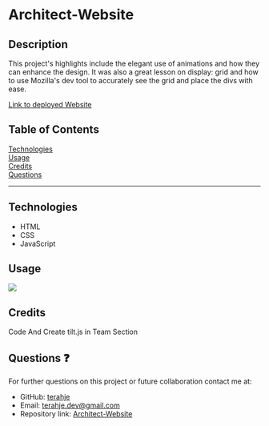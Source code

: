 # Architect-Website

## Description

This project's highlights include the elegant use of animations and how they can enhance the design. It was also a great lesson on display: grid and how to use Mozilla's dev tool to accurately see the grid and place the divs with ease.

[Link to deployed Website](https://terahje.github.io/Architect-Website/)

## Table of Contents

[Technologies](#technologies)<br>
[Usage](#usage)<br>
[Credits](#credits)<br>
[Questions](#questions)<br>

---

## Technologies

- HTML
- CSS
- JavaScript

## Usage

![](/images/screencast.gif)

## Credits

Code And Create
tilt.js in Team Section

## Questions :question:

For further questions on this project or future collaboration contact me at:<br>

- GitHub: [terahje](https://github.com/terahje)
- Email: terahje.dev@gmail.com
- Repository link: [Architect-Website](https://github.com/terahje/Architect-Website)
